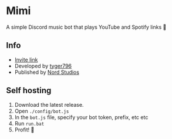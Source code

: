 # Mimi
A simple Discord music bot that plays YouTube and Spotify links 🎵

## Info
- [Invite link](https://mimi.nordstudios.org)
- Developed by [tyger796](https://www.tyger796.com)
- Published by [Nord Studios](https://www.nordstudios.org)

## Self hosting
1. Download the latest release.
2. Open `./config/bot.js`
3. In the `bot.js` file, specify your bot token, prefix, etc etc
4. Run `run.bat`
5. Profit! 🎉

